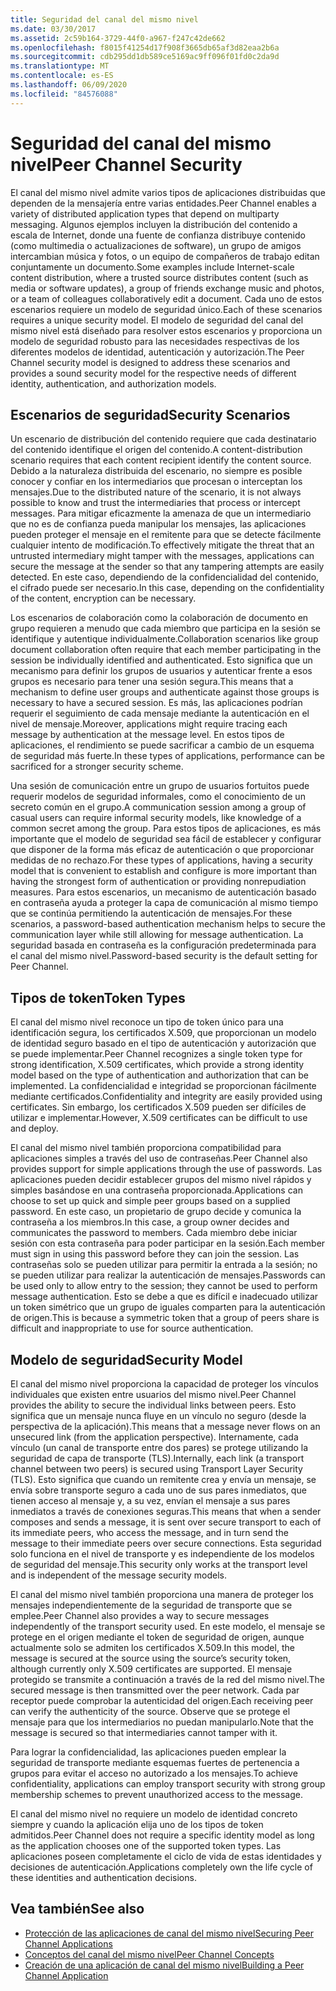```yaml
---
title: Seguridad del canal del mismo nivel
ms.date: 03/30/2017
ms.assetid: 2c59b164-3729-44f0-a967-f247c42de662
ms.openlocfilehash: f8015f41254d17f908f3665db65af3d82eaa2b6a
ms.sourcegitcommit: cdb295dd1db589ce5169ac9ff096f01fd0c2da9d
ms.translationtype: MT
ms.contentlocale: es-ES
ms.lasthandoff: 06/09/2020
ms.locfileid: "84576088"
---
```

# <a name="peer-channel-security"></a><span data-ttu-id="cb48d-102">Seguridad del canal del mismo nivel</span><span class="sxs-lookup"><span data-stu-id="cb48d-102">Peer Channel Security</span></span>
<span data-ttu-id="cb48d-103">El canal del mismo nivel admite varios tipos de aplicaciones distribuidas que dependen de la mensajería entre varias entidades.</span><span class="sxs-lookup"><span data-stu-id="cb48d-103">Peer Channel enables a variety of distributed application types that depend on multiparty messaging.</span></span> <span data-ttu-id="cb48d-104">Algunos ejemplos incluyen la distribución del contenido a escala de Internet, donde una fuente de confianza distribuye contenido (como multimedia o actualizaciones de software), un grupo de amigos intercambian música y fotos, o un equipo de compañeros de trabajo editan conjuntamente un documento.</span><span class="sxs-lookup"><span data-stu-id="cb48d-104">Some examples include Internet-scale content distribution, where a trusted source distributes content (such as media or software updates), a group of friends exchange music and photos, or a team of colleagues collaboratively edit a document.</span></span> <span data-ttu-id="cb48d-105">Cada uno de estos escenarios requiere un modelo de seguridad único.</span><span class="sxs-lookup"><span data-stu-id="cb48d-105">Each of these scenarios requires a unique security model.</span></span> <span data-ttu-id="cb48d-106">El modelo de seguridad del canal del mismo nivel está diseñado para resolver estos escenarios y proporciona un modelo de seguridad robusto para las necesidades respectivas de los diferentes modelos de identidad, autenticación y autorización.</span><span class="sxs-lookup"><span data-stu-id="cb48d-106">The Peer Channel security model is designed to address these scenarios and provides a sound security model for the respective needs of different identity, authentication, and authorization models.</span></span>  
  
## <a name="security-scenarios"></a><span data-ttu-id="cb48d-107">Escenarios de seguridad</span><span class="sxs-lookup"><span data-stu-id="cb48d-107">Security Scenarios</span></span>  
 <span data-ttu-id="cb48d-108">Un escenario de distribución del contenido requiere que cada destinatario del contenido identifique el origen del contenido.</span><span class="sxs-lookup"><span data-stu-id="cb48d-108">A content-distribution scenario requires that each content recipient identify the content source.</span></span> <span data-ttu-id="cb48d-109">Debido a la naturaleza distribuida del escenario, no siempre es posible conocer y confiar en los intermediarios que procesan o interceptan los mensajes.</span><span class="sxs-lookup"><span data-stu-id="cb48d-109">Due to the distributed nature of the scenario, it is not always possible to know and trust the intermediaries that process or intercept messages.</span></span> <span data-ttu-id="cb48d-110">Para mitigar eficazmente la amenaza de que un intermediario que no es de confianza pueda manipular los mensajes, las aplicaciones pueden proteger el mensaje en el remitente para que se detecte fácilmente cualquier intento de modificación.</span><span class="sxs-lookup"><span data-stu-id="cb48d-110">To effectively mitigate the threat that an untrusted intermediary might tamper with the messages, applications can secure the message at the sender so that any tampering attempts are easily detected.</span></span> <span data-ttu-id="cb48d-111">En este caso, dependiendo de la confidencialidad del contenido, el cifrado puede ser necesario.</span><span class="sxs-lookup"><span data-stu-id="cb48d-111">In this case, depending on the confidentiality of the content, encryption can be necessary.</span></span>  
  
 <span data-ttu-id="cb48d-112">Los escenarios de colaboración como la colaboración de documento en grupo requieren a menudo que cada miembro que participa en la sesión se identifique y autentique individualmente.</span><span class="sxs-lookup"><span data-stu-id="cb48d-112">Collaboration scenarios like group document collaboration often require that each member participating in the session be individually identified and authenticated.</span></span> <span data-ttu-id="cb48d-113">Esto significa que un mecanismo para definir los grupos de usuarios y autenticar frente a esos grupos es necesario para tener una sesión segura.</span><span class="sxs-lookup"><span data-stu-id="cb48d-113">This means that a mechanism to define user groups and authenticate against those groups is necessary to have a secured session.</span></span> <span data-ttu-id="cb48d-114">Es más, las aplicaciones podrían requerir el seguimiento de cada mensaje mediante la autenticación en el nivel de mensaje.</span><span class="sxs-lookup"><span data-stu-id="cb48d-114">Moreover, applications might require tracing each message by authentication at the message level.</span></span> <span data-ttu-id="cb48d-115">En estos tipos de aplicaciones, el rendimiento se puede sacrificar a cambio de un esquema de seguridad más fuerte.</span><span class="sxs-lookup"><span data-stu-id="cb48d-115">In these types of applications, performance can be sacrificed for a stronger security scheme.</span></span>  
  
 <span data-ttu-id="cb48d-116">Una sesión de comunicación entre un grupo de usuarios fortuitos puede requerir modelos de seguridad informales, como el conocimiento de un secreto común en el grupo.</span><span class="sxs-lookup"><span data-stu-id="cb48d-116">A communication session among a group of casual users can require informal security models, like knowledge of a common secret among the group.</span></span> <span data-ttu-id="cb48d-117">Para estos tipos de aplicaciones, es más importante que el modelo de seguridad sea fácil de establecer y configurar que disponer de la forma más eficaz de autenticación o que proporcionar medidas de no rechazo.</span><span class="sxs-lookup"><span data-stu-id="cb48d-117">For these types of applications, having a security model that is convenient to establish and configure is more important than having the strongest form of authentication or providing nonrepudiation measures.</span></span> <span data-ttu-id="cb48d-118">Para estos escenarios, un mecanismo de autenticación basado en contraseña ayuda a proteger la capa de comunicación al mismo tiempo que se continúa permitiendo la autenticación de mensajes.</span><span class="sxs-lookup"><span data-stu-id="cb48d-118">For these scenarios, a password-based authentication mechanism helps to secure the communication layer while still allowing for message authentication.</span></span> <span data-ttu-id="cb48d-119">La seguridad basada en contraseña es la configuración predeterminada para el canal del mismo nivel.</span><span class="sxs-lookup"><span data-stu-id="cb48d-119">Password-based security is the default setting for Peer Channel.</span></span>  
  
## <a name="token-types"></a><span data-ttu-id="cb48d-120">Tipos de token</span><span class="sxs-lookup"><span data-stu-id="cb48d-120">Token Types</span></span>  
 <span data-ttu-id="cb48d-121">El canal del mismo nivel reconoce un tipo de token único para una identificación segura, los certificados X.509, que proporcionan un modelo de identidad seguro basado en el tipo de autenticación y autorización que se puede implementar.</span><span class="sxs-lookup"><span data-stu-id="cb48d-121">Peer Channel recognizes a single token type for strong identification, X.509 certificates, which provide a strong identity model based on the type of authentication and authorization that can be implemented.</span></span> <span data-ttu-id="cb48d-122">La confidencialidad e integridad se proporcionan fácilmente mediante certificados.</span><span class="sxs-lookup"><span data-stu-id="cb48d-122">Confidentiality and integrity are easily provided using certificates.</span></span> <span data-ttu-id="cb48d-123">Sin embargo, los certificados X.509 pueden ser difíciles de utilizar e implementar.</span><span class="sxs-lookup"><span data-stu-id="cb48d-123">However, X.509 certificates can be difficult to use and deploy.</span></span>  
  
 <span data-ttu-id="cb48d-124">El canal del mismo nivel también proporciona compatibilidad para aplicaciones simples a través del uso de contraseñas.</span><span class="sxs-lookup"><span data-stu-id="cb48d-124">Peer Channel also provides support for simple applications through the use of passwords.</span></span> <span data-ttu-id="cb48d-125">Las aplicaciones pueden decidir establecer grupos del mismo nivel rápidos y simples basándose en una contraseña proporcionada.</span><span class="sxs-lookup"><span data-stu-id="cb48d-125">Applications can choose to set up quick and simple peer groups based on a supplied password.</span></span> <span data-ttu-id="cb48d-126">En este caso, un propietario de grupo decide y comunica la contraseña a los miembros.</span><span class="sxs-lookup"><span data-stu-id="cb48d-126">In this case, a group owner decides and communicates the password to members.</span></span> <span data-ttu-id="cb48d-127">Cada miembro debe iniciar sesión con esta contraseña para poder participar en la sesión.</span><span class="sxs-lookup"><span data-stu-id="cb48d-127">Each member must sign in using this password before they can join the session.</span></span> <span data-ttu-id="cb48d-128">Las contraseñas solo se pueden utilizar para permitir la entrada a la sesión; no se pueden utilizar para realizar la autenticación de mensajes.</span><span class="sxs-lookup"><span data-stu-id="cb48d-128">Passwords can be used only to allow entry to the session; they cannot be used to perform message authentication.</span></span> <span data-ttu-id="cb48d-129">Esto se debe a que es difícil e inadecuado utilizar un token simétrico que un grupo de iguales comparten para la autenticación de origen.</span><span class="sxs-lookup"><span data-stu-id="cb48d-129">This is because a symmetric token that a group of peers share is difficult and inappropriate to use for source authentication.</span></span>  
  
## <a name="security-model"></a><span data-ttu-id="cb48d-130">Modelo de seguridad</span><span class="sxs-lookup"><span data-stu-id="cb48d-130">Security Model</span></span>  
 <span data-ttu-id="cb48d-131">El canal del mismo nivel proporciona la capacidad de proteger los vínculos individuales que existen entre usuarios del mismo nivel.</span><span class="sxs-lookup"><span data-stu-id="cb48d-131">Peer Channel provides the ability to secure the individual links between peers.</span></span> <span data-ttu-id="cb48d-132">Esto significa que un mensaje nunca fluye en un vínculo no seguro (desde la perspectiva de la aplicación).</span><span class="sxs-lookup"><span data-stu-id="cb48d-132">This means that a message never flows on an unsecured link (from the application perspective).</span></span> <span data-ttu-id="cb48d-133">Internamente, cada vínculo (un canal de transporte entre dos pares) se protege utilizando la seguridad de capa de transporte (TLS).</span><span class="sxs-lookup"><span data-stu-id="cb48d-133">Internally, each link (a transport channel between two peers) is secured using Transport Layer Security (TLS).</span></span> <span data-ttu-id="cb48d-134">Esto significa que cuando un remitente crea y envía un mensaje, se envía sobre transporte seguro a cada uno de sus pares inmediatos, que tienen acceso al mensaje y, a su vez, envían el mensaje a sus pares inmediatos a través de conexiones seguras.</span><span class="sxs-lookup"><span data-stu-id="cb48d-134">This means that when a sender composes and sends a message, it is sent over secure transport to each of its immediate peers, who access the message, and in turn send the message to their immediate peers over secure connections.</span></span> <span data-ttu-id="cb48d-135">Esta seguridad solo funciona en el nivel de transporte y es independiente de los modelos de seguridad del mensaje.</span><span class="sxs-lookup"><span data-stu-id="cb48d-135">This security only works at the transport level and is independent of the message security models.</span></span>  
  
 <span data-ttu-id="cb48d-136">El canal del mismo nivel también proporciona una manera de proteger los mensajes independientemente de la seguridad de transporte que se emplee.</span><span class="sxs-lookup"><span data-stu-id="cb48d-136">Peer Channel also provides a way to secure messages independently of the transport security used.</span></span> <span data-ttu-id="cb48d-137">En este modelo, el mensaje se protege en el origen mediante el token de seguridad de origen, aunque actualmente solo se admiten los certificados X.509.</span><span class="sxs-lookup"><span data-stu-id="cb48d-137">In this model, the message is secured at the source using the source’s security token, although currently only X.509 certificates are supported.</span></span> <span data-ttu-id="cb48d-138">El mensaje protegido se transmite a continuación a través de la red del mismo nivel.</span><span class="sxs-lookup"><span data-stu-id="cb48d-138">The secured message is then transmitted over the peer network.</span></span> <span data-ttu-id="cb48d-139">Cada par receptor puede comprobar la autenticidad del origen.</span><span class="sxs-lookup"><span data-stu-id="cb48d-139">Each receiving peer can verify the authenticity of the source.</span></span> <span data-ttu-id="cb48d-140">Observe que se protege el mensaje para que los intermediarios no puedan manipularlo.</span><span class="sxs-lookup"><span data-stu-id="cb48d-140">Note that the message is secured so that intermediaries cannot tamper with it.</span></span>  
  
 <span data-ttu-id="cb48d-141">Para lograr la confidencialidad, las aplicaciones pueden emplear la seguridad de transporte mediante esquemas fuertes de pertenencia a grupos para evitar el acceso no autorizado a los mensajes.</span><span class="sxs-lookup"><span data-stu-id="cb48d-141">To achieve confidentiality, applications can employ transport security with strong group membership schemes to prevent unauthorized access to the message.</span></span>  
  
 <span data-ttu-id="cb48d-142">El canal del mismo nivel no requiere un modelo de identidad concreto siempre y cuando la aplicación elija uno de los tipos de token admitidos.</span><span class="sxs-lookup"><span data-stu-id="cb48d-142">Peer Channel does not require a specific identity model as long as the application chooses one of the supported token types.</span></span> <span data-ttu-id="cb48d-143">Las aplicaciones poseen completamente el ciclo de vida de estas identidades y decisiones de autenticación.</span><span class="sxs-lookup"><span data-stu-id="cb48d-143">Applications completely own the life cycle of these identities and authentication decisions.</span></span>  
  
## <a name="see-also"></a><span data-ttu-id="cb48d-144">Vea también</span><span class="sxs-lookup"><span data-stu-id="cb48d-144">See also</span></span>

- [<span data-ttu-id="cb48d-145">Protección de las aplicaciones de canal del mismo nivel</span><span class="sxs-lookup"><span data-stu-id="cb48d-145">Securing Peer Channel Applications</span></span>](securing-peer-channel-applications.md)
- [<span data-ttu-id="cb48d-146">Conceptos del canal del mismo nivel</span><span class="sxs-lookup"><span data-stu-id="cb48d-146">Peer Channel Concepts</span></span>](peer-channel-concepts.md)
- [<span data-ttu-id="cb48d-147">Creación de una aplicación de canal del mismo nivel</span><span class="sxs-lookup"><span data-stu-id="cb48d-147">Building a Peer Channel Application</span></span>](building-a-peer-channel-application.md)
